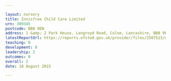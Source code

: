 ```yaml
---

layout: nursery
title: Innisfree Child Care Limited
urn: 309345
postcode: BB8 9EN
address: 1 &amp; 2 Park House, Langroyd Road, Colne, Lancashire, BB8 9EN
latestReportUrl: https://reports.ofsted.gov.uk/provider/files/2507523/urn/309345.pdf
teaching: 0
development: 0
leadership: 2
outcomes: 0
overall: 2
date: 18 August 2015

---
```

